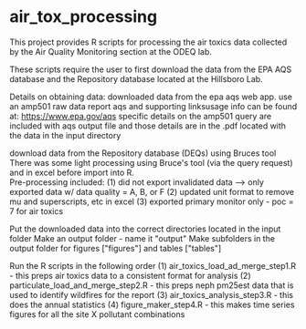 # air_tox_processing

This project provides R scripts for processing the air toxics data collected by the Air Quality Monitoring section at the ODEQ lab.

These scripts require the user to first download the data from the EPA AQS database and the Repository database located at the Hillsboro Lab.

Details on obtaining data:
downloaded data from the epa aqs web app. 
use an amp501 raw data report
aqs and supporting linksusage info can be found at: https://www.epa.gov/aqs
specific details on the amp501 query are included with aqs output file and those details are 
in the .pdf located with the data in the input directory 

download data from the Repository database (DEQs) using Bruces tool 
There was some light processing using Bruce's tool (via the query request) and in excel before import into R.  
Pre-processing included:
(1) did not export invalidated data --> only exported data w/ data quality = A, B, or F
(2) updated unit format to remove mu and superscripts, etc in excel
(3) exported primary monitor only - poc = 7 for air toxics

Put the downloaded data into the correct directories located in the input folder
Make an output folder - name it "output"
Make subfolders in the output folder for figures ["figures"] and tables ["tables"] 

Run the R scripts in the following order
(1) air_toxics_load_ad_merge_step1.R - this preps air toxics data to a consistent format for analysis
(2) particulate_load_and_merge_step2.R - this preps neph pm25est data that is used to identify wildfires for the report
(3) air_toxics_analysis_step3.R - this does the annual statistics
(4) figure_maker_step4.R - this makes time series figures for all the site X pollutant combinations
